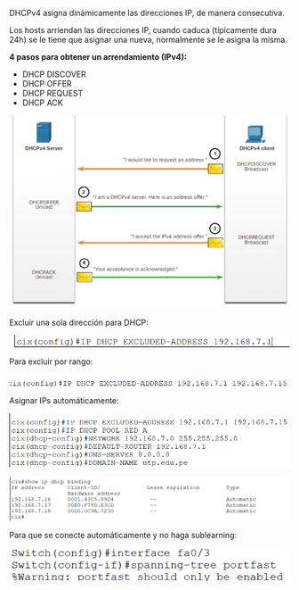 DHCPv4 asigna dinámicamente las direcciones IP, de manera consecutiva.

Los hosts arriendan las direcciones IP, cuando caduca (típicamente dura 24h) se le tiene que asignar una nueva, normalmente se le asigna la misma.

**4 pasos para obtener un arrendamiento (IPv4):**
- DHCP DISCOVER
- DHCP OFFER
- DHCP REQUEST
- DHCP ACK

![Pasos para obtener un arrendamiento](../imgs/Sem7_img1.jpg)

Excluir una sola dirección para DHCP:

![Excluir una sola dirección para DHCP](../imgs/Sem7_img2.jpg)

Para excluir por rango:

![Excluir por rango](../imgs/Sem7_img3.jpg)

Asignar IPs automáticamente:

![Asignar IPs automáticamente](../imgs/Sem7_img4.jpg)

![Asignar IPs automáticamente](../imgs/Sem7_img5.jpg)

Para que se conecte automáticamente y no haga sublearning:

![Conexión automática sin sublearning](../imgs/Sem7_img6.jpg)